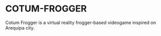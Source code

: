# COTUM-FROGGER
Cotum Frogger is a virtual reality frogger-based videogame inspired on Arequipa city.
